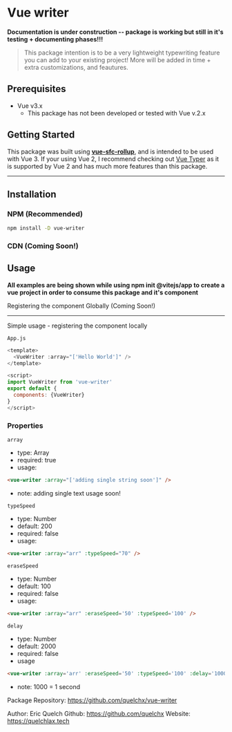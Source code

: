 # Vue writer

**Documentation is under construction -- package is working but still in it's testing + documenting phases!!!**

> This package intention is to be a very lightweight typewriting feature you can add to your existing project! More will be added in time + extra customizations, and feautures.

## Prerequisites

- Vue v3.x
  - This package has not been developed or tested with Vue v.2.x

## Getting Started

This package was built using <a href='https://www.npmjs.com/package/vue-sfc-rollup' target='_blank'>**vue-sfc-rollup**</a>, and is intended to be used with Vue 3. If your using Vue 2, I recommend checking out <a href='https://www.npmjs.com/package/vue-typer'>Vue Typer</a> as it is supported by Vue 2 and has much more features than this package.

---

## Installation

### NPM (Recommended)
```bash
npm install -D vue-writer
```

### CDN (Coming Soon!)

## Usage

**All examples are being shown while using npm init @vitejs/app to create a vue project in order to consume this package and it's component**

Registering the component Globally (Coming Soon!)

---

Simple usage - registering the component locally

`App.js`
```js
<template>
  <VueWriter :array="['Hello World']" />
</template>

<script>
import VueWriter from 'vue-writer'
export default {
  components: {VueWriter}
}
</script>
```

### Properties
`array`
- type: Array
- required: true
- usage: 
```html
<vue-writer :array="['adding single string soon']" />
```
- note: adding single text usage soon!

`typeSpeed`
- type: Number
- default: 200
- required: false
- usage:
```html
<vue-writer :array="arr" :typeSpeed="70" />
```

`eraseSpeed`
- type: Number
- default: 100
- required: false
- usage: 
```html
<vue-writer :array="arr" :eraseSpeed='50' :typeSpeed='100' />
```

`delay`
- type: Number
- default: 2000
- required: false
- usage
```html
<vue-writer :array='arr' :eraseSpeed='50' :typeSpeed='100' :delay='1000' />
```
- note: 1000 = 1 second



Package Repository: <a href='https://github.com/quelchx/vue-writer'>https://github.com/quelchx/vue-writer</a>

Author: Eric Quelch
Github: <a href='https://github.com/quelchx'>https://github.com/quelchx</a>
Website: <a href='https://quelchlax.tech'>https://quelchlax.tech</a>
